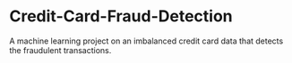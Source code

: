# Credit-Card-Fraud-Detection
A machine learning project on an imbalanced credit card data that detects the fraudulent transactions.
